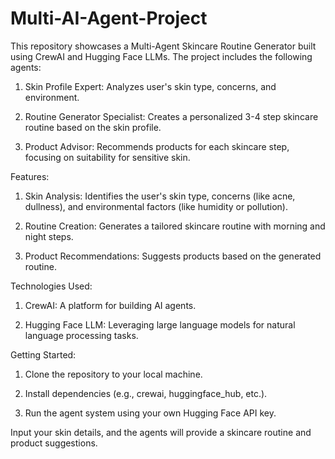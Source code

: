 # Multi-AI-Agent-Project
This repository showcases a Multi-Agent Skincare Routine Generator built using CrewAI and Hugging Face LLMs. The project includes the following agents:

1. Skin Profile Expert: Analyzes user's skin type, concerns, and environment.

2. Routine Generator Specialist: Creates a personalized 3-4 step skincare routine based on the skin profile.

3. Product Advisor: Recommends products for each skincare step, focusing on suitability for sensitive skin.

Features:
  1. Skin Analysis: Identifies the user's skin type, concerns (like acne, dullness), and environmental factors (like humidity or pollution).

  2. Routine Creation: Generates a tailored skincare routine with morning and night steps.

  3. Product Recommendations: Suggests products based on the generated routine.

Technologies Used:
  1. CrewAI: A platform for building AI agents.

  2. Hugging Face LLM: Leveraging large language models for natural language processing tasks.

Getting Started:
  1. Clone the repository to your local machine.

  2. Install dependencies (e.g., crewai, huggingface_hub, etc.).

  3. Run the agent system using your own Hugging Face API key.

Input your skin details, and the agents will provide a skincare routine and product suggestions.
